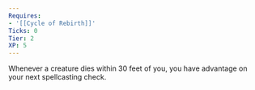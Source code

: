```yaml
---
Requires:
- '[[Cycle of Rebirth]]'
Ticks: 0
Tier: 2
XP: 5
---
```


Whenever a creature dies within 30 feet of you, you have advantage on your next spellcasting check.